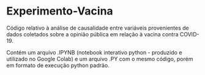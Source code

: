 # Experimento-Vacina
Código relativo à análise de causalidade entre variáveis provenientes de dados coletados sobre a opinião pública em relação à vacina contra COVID-19.

Contém um arquivo .IPYNB (notebook interativo python - produzido e utilizado no Google Colab) e um arquivo .PY com o mesmo código, porém em formato de execução python padrão.
